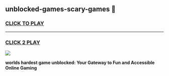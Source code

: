 
## unblocked-games-scary-games 👋
<h3>
<a href="https://premium.freeplayer.one?title=unblocked-games-scary-games&ref=14F">CLICK TO PLAY</a></h3>
<hr>

<h3>
<a href="https://premium.freeplayer.one?title=unblocked-games-scary-games&ref=14F">CLICK 2 PLAY</a>
  
</h3>

<a href="https://premium.freeplayer.one?title=unblocked-games-scary-games&ref=12F/"><img src="https://clearcache.store/games.png"></a>


**worlds hardest game unblocked: Your Gateway to Fun and Accessible Online Gaming**

